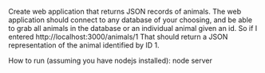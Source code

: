 Create web application that returns JSON records of animals. The web application should connect to any database of your choosing, and be able to grab all animals in the database or an individual animal given an id. So if I entered http://localhost:3000/animals/1 That should return a JSON representation of the animal identified by ID 1.

How to run (assuming you have nodejs installed): node server
